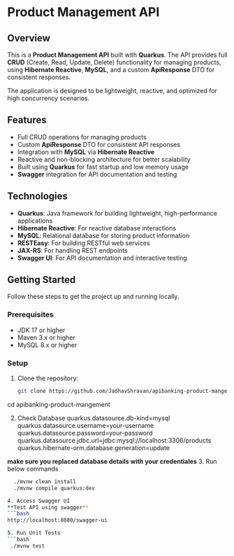    # Product Management API

## Overview

This is a **Product Management API** built with **Quarkus**. The API provides full **CRUD** (Create, Read, Update, Delete) functionality for managing products, using **Hibernate Reactive**, **MySQL**, and a custom **ApiResponse<T>** DTO for consistent responses.

The application is designed to be lightweight, reactive, and optimized for high concurrency scenarios.

## Features

- Full CRUD operations for managing products
- Custom **ApiResponse<T>** DTO for consistent API responses
- Integration with **MySQL** via **Hibernate Reactive**
- Reactive and non-blocking architecture for better scalability
- Built using **Quarkus** for fast startup and low memory usage
- **Swagger** integration for API documentation and testing

## Technologies

- **Quarkus**: Java framework for building lightweight, high-performance applications
- **Hibernate Reactive**: For reactive database interactions
- **MySQL**: Relational database for storing product information
- **RESTEasy**: For building RESTful web services
- **JAX-RS**: For handling REST endpoints
- **Swagger UI**: For API documentation and interactive testing

## Getting Started

Follow these steps to get the project up and running locally.

### Prerequisites

- JDK 17 or higher
- Maven 3.x or higher
- MySQL 8.x or higher

### Setup

1. Clone the repository:

   ```bash
   git clone https://github.com/JadhavShravan/apibanking-product-mangement.git
cd apibanking-product-mangement

2. Check Database 
quarkus.datasource.db-kind=mysql
quarkus.datasource.username=your-username
quarkus.datasource.password=your-password
quarkus.datasource.jdbc.url=jdbc:mysql://localhost:3306/products
quarkus.hibernate-orm.database.generation=update
 
**make sure you replaced database details with your credentiales**
3. Run below commands
```bash
  ./mvnw clean install  
  ./mvnw compile quarkus:dev

4. Access Swagger UI
**Test API using swagger**
```bash
http://localhost:8080/swagger-ui

5. Run Unit Tests
```bash
 ./mvnw test



